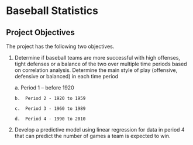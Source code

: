 # Baseball Statistics
## Project Objectives
The project has the following two objectives.
1.	Determine if baseball teams are more successful with high offenses, tight defenses or a balance of the two over multiple time periods based on correlation analysis. Determine the main style of play (offensive, defensive or balanced) in each time period
   
  	   a.	Period 1 – before 1920
  
  		b.	Period 2 - 1920 to 1959
  
  		c.	Period 3 - 1960 to 1989
  
  		d.	Period 4 - 1990 to 2010
  
3.	Develop a predictive model using linear regression for data in period 4 that can predict the number of games a team is expected to win.

